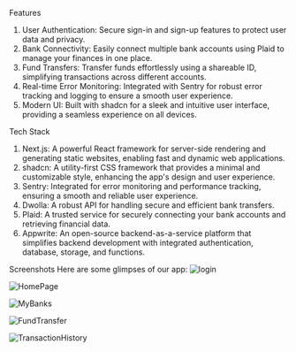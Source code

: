 Features
1. User Authentication: Secure sign-in and sign-up features to protect user data and privacy.
2. Bank Connectivity: Easily connect multiple bank accounts using Plaid to manage your finances in one place.
3. Fund Transfers: Transfer funds effortlessly using a shareable ID, simplifying transactions across different accounts.
4. Real-time Error Monitoring: Integrated with Sentry for robust error tracking and logging to ensure a smooth
user experience.
5. Modern UI: Built with shadcn for a sleek and intuitive user interface, providing a seamless experience on all
devices.


Tech Stack
1. Next.js: A powerful React framework for server-side rendering and generating static websites, enabling fast and
dynamic web applications.
2. shadcn: A utility-first CSS framework that provides a minimal and customizable style, enhancing the app's design
and user experience.
3. Sentry: Integrated for error monitoring and performance tracking, ensuring a smooth and reliable user
experience.
4. Dwolla: A robust API for handling secure and efficient bank transfers.
5. Plaid: A trusted service for securely connecting your bank accounts and retrieving financial data.
6. Appwrite: An open-source backend-as-a-service platform that simplifies backend development with integrated
authentication, database, storage, and functions.


Screenshots
Here are some glimpses of our app:
![login](https://github.com/user-attachments/assets/c287bdf3-74fe-4612-9c36-45ee1f0b6523)

![HomePage](https://github.com/user-attachments/assets/a9656e85-f9d4-4261-aca5-8a3a71d0df10)

![MyBanks](https://github.com/user-attachments/assets/10671487-c34c-4a30-8ca6-18bae8475302)

![FundTransfer](https://github.com/user-attachments/assets/9a873f0a-22d6-4f9e-ba82-588e01476a08)

![TransactionHistory](https://github.com/user-attachments/assets/566504b1-6eea-4a7b-ad30-2e14c616b355)




